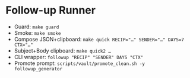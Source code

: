 # Follow-up Runner
- Guard: `make guard`
- Smoke: `make smoke`
- Compose JSON+clipboard: `make quick RECIP="…" SENDER="…" DAYS=7 CTX="…"`
- Subject+Body clipboard: `make quick2 …`
- CLI wrapper: `followup "RECIP" "SENDER" DAYS "CTX"`
- Promote prompt: `scripts/vault/promote_clean.sh -y followup_generator`
